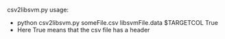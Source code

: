 csv2libsvm.py usage: 
- python csv2libsvm.py someFile.csv libsvmFile.data $TARGETCOL True
- Here True means that the csv file has a header
